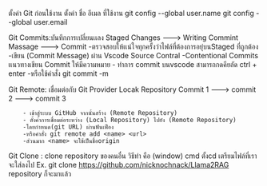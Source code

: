 ตั้งค่า Git ก่อนใช้งาน
ตั้งค่า ชื่อ อีเมล ที่ใช้งาน
git config --global user.name <name>
git config --global user.email <email>

Git Commits:บันทึกการเปลี่ยนเเลง
    Staged Changes ---> Writing Commint Massage ---> Commit
        -ตรวจสอบให้เเน่ใจทุกครั้งว่าไฟล์ที่ต้องการอยุ่บนStaged ที่ถูกต้อง
        -เขียน (Commit Message) ผ่าน Vscode Source Contral
        -Contentional Commits เเนวทางเขียน Commit ให้มีความหมาย
        - ทำการ commit บนvscode สามารถกดคียลัด ctrl + enter
        -หรือใช้คำสั่ง git commit -m <massege>

Git Remote: เชื่อมต่อกับ Git Provider
                Locak Repository
    Commit 1 ---> commit 2 ---> commit 3

        - เข้าสู่ระบบ GitHub จากนั้นสร้าง (Remote Repository)
        - ตั้งค่าการเชื่อมต่อระหว่าง (Local Repository) ไปยัง (Remote Repository)
        -โดยกำหนด(git URL) ผ่านฟันเฟือง
        -หรือคำสั่ง git remote add <name> <url>
        -ส่วนมาก <name> จะใช้เป็นชื่อorigin

Git Clone : clone repository ของคนอื่น 
    วิธีทำ คือ (window) cmd ตั้งcd เตรียมไฟล์ที่เราจะใส่ลงไป
    Ex. git clone https://github.com/nicknochnack/Llama2RAG
    repository ก็จะมาเเล้ว